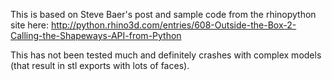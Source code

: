 This is based on Steve Baer's post and sample code from the rhinopython site here: http://python.rhino3d.com/entries/608-Outside-the-Box-2-Calling-the-Shapeways-API-from-Python

This has not been tested much and definitely crashes with complex models (that result in stl exports with lots of faces).
